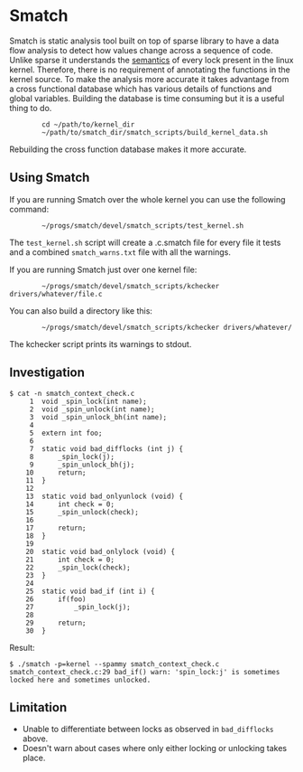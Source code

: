# Smatch

Smatch is static analysis tool built on top of sparse library to
have a data flow analysis to detect how values change across a
sequence of code. Unlike sparse it understands the [semantics](https://repo.or.cz/smatch.git/blob/HEAD:/check_locking.c#l104)
of every lock present in the linux kernel. Therefore, there is no
requirement of annotating the functions in the kernel source. To
make the analysis more accurate it takes advantage from a cross
functional database which has various details of functions and global
variables. Building the database is time consuming but it is a
useful thing to do.

```
        cd ~/path/to/kernel_dir
        ~/path/to/smatch_dir/smatch_scripts/build_kernel_data.sh

```

Rebuilding the cross function database makes it more accurate.

## Using Smatch

If you are running Smatch over the whole kernel you can use the following
command:
```
        ~/progs/smatch/devel/smatch_scripts/test_kernel.sh
```

The `test_kernel.sh` script will create a .c.smatch file for every file it tests
and a combined `smatch_warns.txt` file with all the warnings.

If you are running Smatch just over one kernel file:
```
        ~/progs/smatch/devel/smatch_scripts/kchecker drivers/whatever/file.c
```
You can also build a directory like this:
```
        ~/progs/smatch/devel/smatch_scripts/kchecker drivers/whatever/
```

The kchecker script prints its warnings to stdout.

## Investigation

```
$ cat -n smatch_context_check.c 
     1	void _spin_lock(int name);
     2	void _spin_unlock(int name);
     3	void _spin_unlock_bh(int name);
     4	
     5	extern int foo;
     6	
     7	static void bad_difflocks (int j) {
     8		_spin_lock(j);
     9		_spin_unlock_bh(j);
    10		return;
    11	}
    12	
    13	static void bad_onlyunlock (void) {
    14		int check = 0;
    15		_spin_unlock(check);
    16	
    17		return;
    18	}
    19	
    20	static void bad_onlylock (void) {
    21		int check = 0;
    22		_spin_lock(check);
    23	}
    24	
    25	static void bad_if (int i) {
    26		if(foo)
    27			_spin_lock(j);
    28	
    29		return;
    30	}
```

Result:

```
$ ./smatch -p=kernel --spammy smatch_context_check.c
smatch_context_check.c:29 bad_if() warn: 'spin_lock:j' is sometimes locked here and sometimes unlocked.
```

## Limitation

* Unable to differentiate between locks as observed in `bad_difflocks` above.
* Doesn't warn about cases where only either locking or unlocking takes place.
